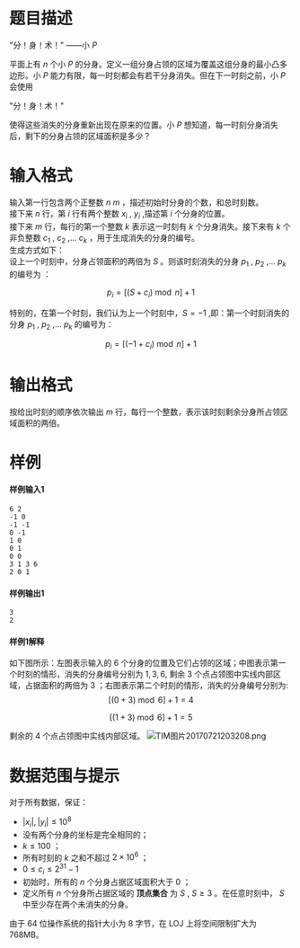 
# 题目描述

"分！身！术！" ——小 $P$ 

平面上有 $n$ 个小 $P$ 的分身。定义一组分身占领的区域为覆盖这组分身的最小凸多边形。小 $P$ 能力有限，每一时刻都会有若干分身消失。但在下一时刻之前，小 $P$ 会使用

"分！身！术！"

使得这些消失的分身重新出现在原来的位置。小 $P$ 想知道，每一时刻分身消失后，剩下的分身占领的区域面积是多少？

# 输入格式

输入第一行包含两个正整数 $n$  $m$ ，描述初始时分身的个数，和总时刻数。  
接下来 $n$ 行，第 $i$ 行有两个整数 $x_i$ , $y_i$ ,描述第 $i$ 个分身的位置。  
接下来 $m$ 行，每行的第一个整数 $k$ 表示这一时刻有 $k$ 个分身消失。接下来有 $k$ 个非负整数 $c_1$ ,  $c_2$ ,... $c_k$ ，用于生成消失的分身的编号。  
生成方式如下：  
设上一个时刻中，分身占领面积的两倍为 $S$ 。则该时刻消失的分身 $p_1$ , $p_2$ ,... $p_k$ 的编号为 ：

$$
p_i = [(S + c_i)\bmod n] + 1
$$

特别的，在第一个时刻，我们认为上一个时刻中，$S = -1$ ,即：第一个时刻消失的分身 $p_1$ , $p_2$ ,... $p_k$ 的编号为：

$$
p_i = [(-1 + c_i)\bmod n] + 1
$$


# 输出格式

按给出时刻的顺序依次输出 $m$ 行，每行一个整数，表示该时刻剩余分身所占领区域面积的两倍。

# 样例

#### 样例输入1
```plain
6 2
-1 0
-1 -1
0 -1
1 0
0 1
0 0
3 1 3 6
2 0 1
```

#### 样例输出1
```plain
3
2
```
#### 样例1解释
如下图所示：左图表示输入的 $6$ 个分身的位置及它们占领的区域；中图表示第一个时刻的情形，消失的分身编号分别为 $1,3,6,$ 剩余 $3$ 个点占领图中实线内部区域，占据面积的两倍为 $3$ ；右图表示第二个时刻的情形，消失的分身编号分别为:
$$
[(0 + 3)\bmod 6] + 1 = 4
$$

$$
[(1 + 3)\bmod 6] + 1= 5
$$

剩余的 $4$ 个点占领图中实线内部区域。
![TIM图片20170721203208.png](/source/loj/2307/img/aHR0cHM6Ly9pLmxvbGkubmV0LzIwMTcvMDcvMjEvNTk3MWY0ODlkY2ZiOS5wbmc=.png)

# 数据范围与提示

对于所有数据，保证：

- $|x_i| ,|y_i| \leq 10^8$ 
- 没有两个分身的坐标是完全相同的；
- $k\leq 100$ ；
- 所有时刻的 $k$ 之和不超过 $2\times 10^6$ ；
- $0\leq c_i \leq 2^{31} - 1$ 
- 初始时，所有的 $n$ 个分身占据区域面积大于 $0$ ；
- 定义所有 $n$ 个分身所占据区域的 **顶点集合** 为 $S$ , $S\geq 3$ 。在任意时刻中， $S$ 中至少存在两个未消失的分身。

由于 64 位操作系统的指针大小为 8 字节，在 LOJ 上将空间限制扩大为 $768\mathrm{MB}$。

